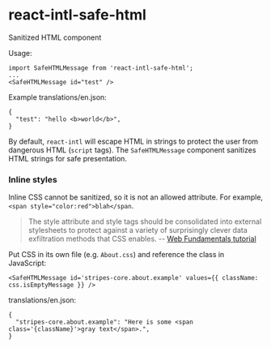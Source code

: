 # react-intl-safe-html
Sanitized HTML component

Usage:

```
import SafeHTMLMessage from 'react-intl-safe-html';
...
<SafeHTMLMessage id="test" />
```

Example translations/en.json:

```
{
  "test": "hello <b>world</b>",
}
```

By default, `react-intl` will escape HTML in strings to protect the user from dangerous HTML (`script` tags). The `SafeHTMLMessage` component sanitizes HTML strings for safe presentation.

### Inline styles

Inline CSS cannot be sanitized, so it is not an allowed attribute. For example, `<span style="color:red">blah</span`. 

> The style attribute and style tags should be consolidated into external stylesheets to protect against a variety of surprisingly clever data exfiltration methods that CSS enables.
> -- [Web Fundamentals tutorial](https://developers.google.com/web/fundamentals/security/csp/)

Put CSS in its own file (e.g. `About.css`) and reference the class in JavaScript:

```
<SafeHTMLMessage id='stripes-core.about.example' values={{ className: css.isEmptyMessage }} />
```

translations/en.json:

```
{
  "stripes-core.about.example": "Here is some <span class='{className}'>gray text</span>.",
}
```
